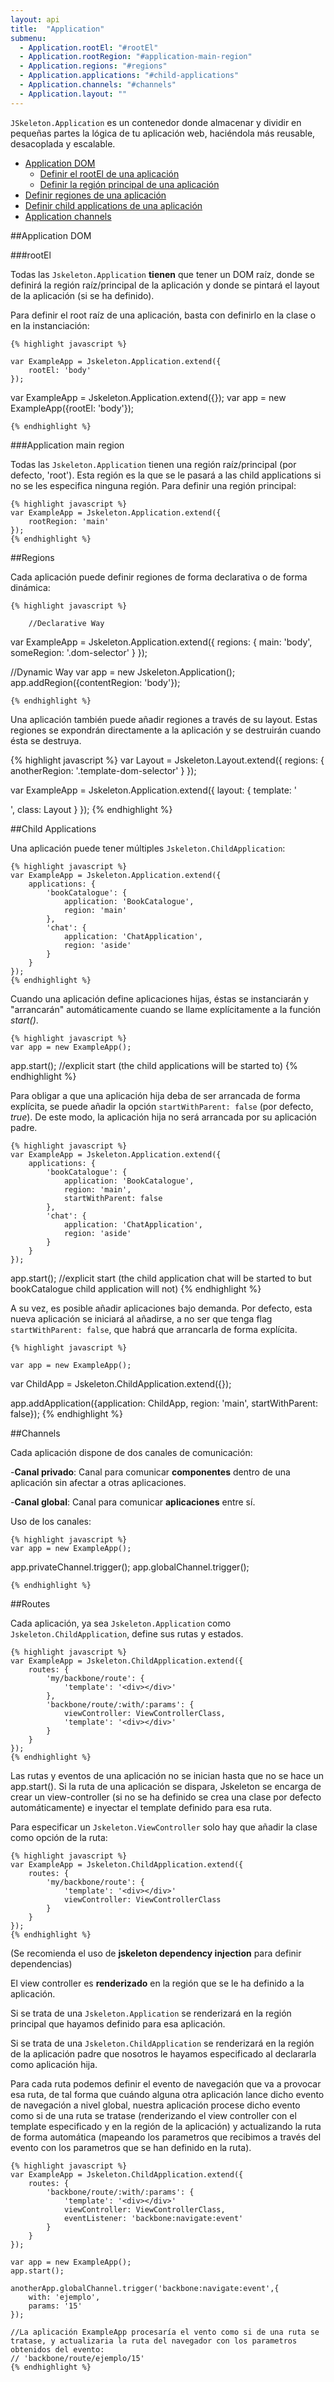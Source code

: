 ```yaml
---
layout: api
title:  "Application"
submenu:
  - Application.rootEl: "#rootEl"
  - Application.rootRegion: "#application-main-region"
  - Application.regions: "#regions"
  - Application.applications: "#child-applications"
  - Application.channels: "#channels"
  - Application.layout: ""
---
```


 `JSkeleton.Application` es un contenedor donde almacenar y dividir en pequeñas partes la lógica de tu aplicación web, haciéndola más reusable, desacoplada y escalable.

* [Application DOM](#application-dom)
    * [Definir el rootEl de una aplicación](#rootel)
    * [Definir la región principal de una aplicación](#application-main-region)
* [Definir regiones de una aplicación](#regions)
* [Definir child applications de una aplicación](#child-applications)
* [Application channels](#Channels)

##Application DOM

###rootEl


Todas las `Jskeleton.Application` **tienen** que tener un DOM raíz, donde se definirá la región raíz/principal de la aplicación y donde se pintará el layout de la aplicación (si se ha definido).

Para definir el root raíz de una aplicación, basta con definirlo en la clase o en la instanciación:

    {% highlight javascript %}

    var ExampleApp = Jskeleton.Application.extend({
        rootEl: 'body'
    });

var ExampleApp = Jskeleton.Application.extend({});
var app = new ExampleApp({rootEl: 'body'});

    {% endhighlight %}

###Application main region

Todas las `Jskeleton.Application` tienen una región raíz/principal (por defecto, 'root'). Esta región es la que se le pasará a las child applications si no se les especifica ninguna región. Para definir una región principal:


    {% highlight javascript %}
    var ExampleApp = Jskeleton.Application.extend({
        rootRegion: 'main'
    });
    {% endhighlight %}

##Regions

Cada aplicación puede definir regiones de forma declarativa o de forma dinámica:

    {% highlight javascript %}
        
        //Declarative Way
var ExampleApp = Jskeleton.Application.extend({
    regions: {
        main: 'body',
        someRegion: '.dom-selector'
    }
});

//Dynamic Way
var app = new Jskeleton.Application();
app.addRegion({contentRegion: 'body'});

    {% endhighlight %}

Una aplicación también puede añadir regiones a través de su layout. Estas regiones se expondrán directamente a la aplicación y se destruirán cuando ésta se destruya.

{% highlight javascript %}
var Layout = Jskeleton.Layout.extend({
    regions: {
        anotherRegion: '.template-dom-selector'
    }
});

var ExampleApp = Jskeleton.Application.extend({
    layout: {
        template: '<div class="header"></div><div class="content"></div>',
        class: Layout
    }
});
{% endhighlight %}

##Child Applications

 Una aplicación puede tener múltiples `Jskeleton.ChildApplication`:

    {% highlight javascript %}
    var ExampleApp = Jskeleton.Application.extend({
        applications: {
            'bookCatalogue': {
                application: 'BookCatalogue',
                region: 'main'
            },
            'chat': {
                application: 'ChatApplication',
                region: 'aside'
            }
        }
    });
    {% endhighlight %}

Cuando una aplicación define aplicaciones hijas, éstas se instanciarán y "arrancarán" automáticamente cuando se llame explícitamente a la función _start()_.

    {% highlight javascript %}
    var app = new ExampleApp();
app.start(); //explicit start (the child applications will be started to)
    {% endhighlight %}

Para obligar a que una aplicación hija deba de ser arrancada de forma explícita, se puede añadir la opción `startWithParent: false` (por defecto, _true_). De este modo, la aplicación hija no será arrancada por su aplicación padre.

    {% highlight javascript %}
    var ExampleApp = Jskeleton.Application.extend({
        applications: {
            'bookCatalogue': {
                application: 'BookCatalogue',
                region: 'main',
                startWithParent: false
            },
            'chat': {
                application: 'ChatApplication',
                region: 'aside'
            }
        }
    });

app.start(); //explicit start (the child application chat will be started to but bookCatalogue child application will not)
    {% endhighlight %}

A su vez, es posible añadir aplicaciones bajo demanda. Por defecto, esta nueva aplicación se iniciará al añadirse, a no ser que tenga flag `startWithParent: false`, que habrá que arrancarla de forma explícita.

    {% highlight javascript %}
    
    var app = new ExampleApp();

var ChildApp = Jskeleton.ChildApplication.extend({});

app.addApplication({application: ChildApp, region: 'main', startWithParent: false});
    {% endhighlight %}


##Channels

Cada aplicación dispone de dos canales de comunicación:

-**Canal privado**:
    Canal para comunicar **componentes** dentro de una aplicación sin afectar a otras aplicaciones.

-**Canal global**:
    Canal para comunicar **aplicaciones** entre sí.

Uso de los canales:

    {% highlight javascript %}
    var app = new ExampleApp();

app.privateChannel.trigger();
app.globalChannel.trigger();

    {% endhighlight %}


##Routes

Cada aplicación, ya sea `Jskeleton.Application` como `Jskeleton.ChildApplication`, define sus rutas y estados.

    {% highlight javascript %}
    var ExampleApp = Jskeleton.ChildApplication.extend({
        routes: {
            'my/backbone/route': {
                'template': '<div></div>'
            },
            'backbone/route/:with/:params': {
                viewController: ViewControllerClass,
                'template': '<div></div>'
            }
        }
    });
    {% endhighlight %}


Las rutas y eventos de una aplicación no se inician hasta que no se hace un app.start(). Si la ruta de una aplicación se dispara, Jskeleton se encarga de crear un view-controller (si no se ha definido se crea una clase por defecto automáticamente) e inyectar el template definido para esa ruta.

Para especificar un `Jskeleton.ViewController` solo hay que añadir la clase como opción de la ruta:

    {% highlight javascript %}
    var ExampleApp = Jskeleton.ChildApplication.extend({
        routes: {
            'my/backbone/route': {
                'template': '<div></div>'
                viewController: ViewControllerClass
            }
        }
    });
    {% endhighlight %}


(Se recomienda el uso de **jskeleton dependency injection** para definir dependencias)

El view controller es **renderizado** en la región que se le ha definido a la aplicación.

Si se trata de una `Jskeleton.Application` se renderizará en la región principal que hayamos definido para esa aplicación.

Si se trata de una `Jskeleton.ChildApplication` se renderizará en la región de la aplicación padre que nosotros le hayamos especificado al declararla como aplicación hija.

Para cada ruta podemos definir el evento de navegación que va a provocar esa ruta, de tal forma que cuándo alguna otra aplicación lance dicho evento de navegación a nivel global, nuestra aplicación procese dicho evento como si de una ruta se tratase (renderizando el view controller con el template especificado y en la región de la aplicación) y actualizando la ruta de forma automática (mapeando los parametros que recibimos a través del evento con los parametros que se han definido en la ruta).

    {% highlight javascript %}
    var ExampleApp = Jskeleton.ChildApplication.extend({
        routes: {
            'backbone/route/:with/:params': {
                'template': '<div></div>'
                viewController: ViewControllerClass,
                eventListener: 'backbone:navigate:event'
            }
        }
    });

    var app = new ExampleApp();
    app.start();

    anotherApp.globalChannel.trigger('backbone:navigate:event',{
        with: 'ejemplo',
        params: '15'
    });

    //La aplicación ExampleApp procesaría el vento como si de una ruta se tratase, y actualizaria la ruta del navegador con los parametros obtenidos del evento:
    // 'backbone/route/ejemplo/15'
    {% endhighlight %}


